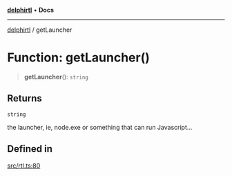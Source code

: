 [**delphirtl**](../README.md) • **Docs**

***

[delphirtl](../globals.md) / getLauncher

# Function: getLauncher()

> **getLauncher**(): `string`

## Returns

`string`

the launcher, ie, node.exe or something that can run Javascript...

## Defined in

[src/rtl.ts:80](https://github.com/chuacw/delphirtl/blob/1d6969b8a199060a984c4375d6be1f0ffa838be2/src/rtl.ts#L80)

